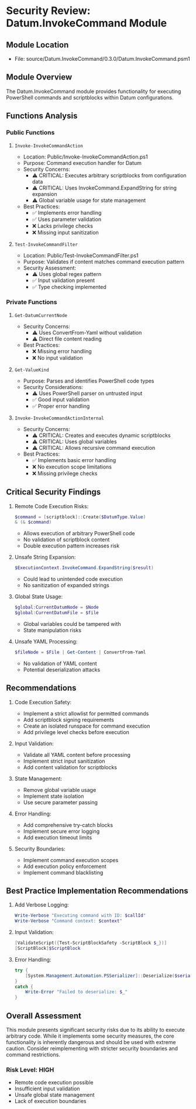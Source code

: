 # Security Review: Datum.InvokeCommand Module

## Module Location
- File: source/Datum.InvokeCommand/0.3.0/Datum.InvokeCommand.psm1

## Module Overview
The Datum.InvokeCommand module provides functionality for executing PowerShell commands and scriptblocks within Datum configurations.

## Functions Analysis

### Public Functions

1. `Invoke-InvokeCommandAction`
   - Location: Public/Invoke-InvokeCommandAction.ps1
   - Purpose: Command execution handler for Datum
   - Security Concerns:
     - ⚠️ CRITICAL: Executes arbitrary scriptblocks from configuration data
     - ⚠️ CRITICAL: Uses InvokeCommand.ExpandString for string expansion
     - ⚠️ Global variable usage for state management
   - Best Practices:
     - ✅ Implements error handling
     - ✅ Uses parameter validation
     - ❌ Lacks privilege checks
     - ❌ Missing input sanitization

2. `Test-InvokeCommandFilter`
   - Location: Public/Test-InvokeCommandFilter.ps1
   - Purpose: Validates if content matches command execution pattern
   - Security Assessment:
     - ⚠️ Uses global regex pattern
     - ✅ Input validation present
     - ✅ Type checking implemented

### Private Functions

1. `Get-DatumCurrentNode`
   - Security Concerns:
     - ⚠️ Uses ConvertFrom-Yaml without validation
     - ⚠️ Direct file content reading
   - Best Practices:
     - ❌ Missing error handling
     - ❌ No input validation

2. `Get-ValueKind`
   - Purpose: Parses and identifies PowerShell code types
   - Security Considerations:
     - ⚠️ Uses PowerShell parser on untrusted input
     - ✅ Good input validation
     - ✅ Proper error handling

3. `Invoke-InvokeCommandActionInternal`
   - Security Concerns:
     - ⚠️ CRITICAL: Creates and executes dynamic scriptblocks
     - ⚠️ CRITICAL: Uses global variables
     - ⚠️ CRITICAL: Allows recursive command execution
   - Best Practices:
     - ✅ Implements basic error handling
     - ❌ No execution scope limitations
     - ❌ Missing privilege checks

## Critical Security Findings

1. Remote Code Execution Risks:
   ```powershell
   $command = [scriptblock]::Create($DatumType.Value)
   & (& $command)
   ```
   - Allows execution of arbitrary PowerShell code
   - No validation of scriptblock content
   - Double execution pattern increases risk

2. Unsafe String Expansion:
   ```powershell
   $ExecutionContext.InvokeCommand.ExpandString($result)
   ```
   - Could lead to unintended code execution
   - No sanitization of expanded strings

3. Global State Usage:
   ```powershell
   $global:CurrentDatumNode = $Node
   $global:CurrentDatumFile = $file
   ```
   - Global variables could be tampered with
   - State manipulation risks

4. Unsafe YAML Processing:
   ```powershell
   $fileNode = $File | Get-Content | ConvertFrom-Yaml
   ```
   - No validation of YAML content
   - Potential deserialization attacks

## Recommendations

1. Code Execution Safety:
   - Implement a strict allowlist for permitted commands
   - Add scriptblock signing requirements
   - Create an isolated runspace for command execution
   - Add privilege level checks before execution

2. Input Validation:
   - Validate all YAML content before processing
   - Implement strict input sanitization
   - Add content validation for scriptblocks

3. State Management:
   - Remove global variable usage
   - Implement state isolation
   - Use secure parameter passing

4. Error Handling:
   - Add comprehensive try-catch blocks
   - Implement secure error logging
   - Add execution timeout limits

5. Security Boundaries:
   - Implement command execution scopes
   - Add execution policy enforcement
   - Implement command blacklisting

## Best Practice Implementation Recommendations

1. Add Verbose Logging:
   ```powershell
   Write-Verbose "Executing command with ID: $callId"
   Write-Verbose "Command context: $context"
   ```

2. Input Validation:
   ```powershell
   [ValidateScript({Test-ScriptBlockSafety -ScriptBlock $_})]
   [ScriptBlock]$ScriptBlock
   ```

3. Error Handling:
   ```powershell
   try {
       [System.Management.Automation.PSSerializer]::Deserialize($serialData)
   }
   catch {
       Write-Error "Failed to deserialize: $_"
   }
   ```

## Overall Assessment
This module presents significant security risks due to its ability to execute arbitrary code. While it implements some security measures, the core functionality is inherently dangerous and should be used with extreme caution. Consider reimplementing with stricter security boundaries and command restrictions.

### Risk Level: HIGH
- Remote code execution possible
- Insufficient input validation
- Unsafe global state management
- Lack of execution boundaries
